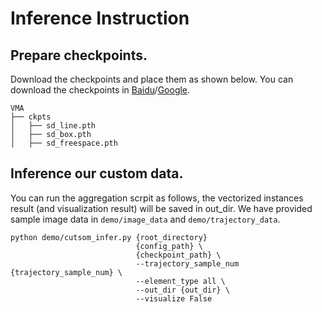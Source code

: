 # Inference Instruction

## Prepare checkpoints.

Download the checkpoints and place them as shown below.
You can download the checkpoints in [Baidu](https://pan.baidu.com/s/11fvTz4KmzVv-ohdZROtEJQ?pwd=v8yb)/[Google](https://drive.google.com/drive/folders/1j8foyUoFPjixoPMDqhAOpqwBIlLnFFZt?usp=drive_link).
```
VMA
├── ckpts
│   ├── sd_line.pth
│   ├── sd_box.pth
│   ├── sd_freespace.pth
```

## Inference our custom data.

You can run the aggregation scrpit as follows, the vectorized instances result (and visualization result) will be saved in out_dir.
We have provided sample image data in ```demo/image_data``` and ```demo/trajectory_data```.
```
python demo/cutsom_infer.py {root_directory} 
                            {config_path} \ 
                            {checkpoint_path} \ 
                            --trajectory_sample_num {trajectory_sample_num} \ 
                            --element_type all \ 
                            --out_dir {out_dir} \ 
                            --visualize False 
```
